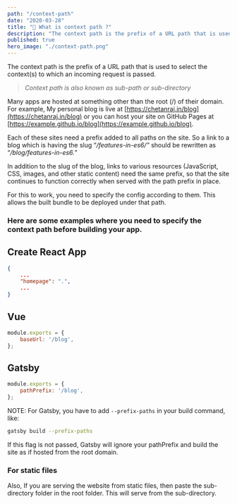 ```yaml
---
path: "/context-path"
date: "2020-03-28"
title: "🤔 What is context path ?"
description: "The context path is the prefix of a URL path that is used to select the context(s) to which an incoming request is passed."
published: true
hero_image: "./context-path.png"
---
```


The context path is the prefix of a URL path that is used to select the context(s) to which an incoming request is passed.

> *Context path is also known as sub-path or sub-directory*

Many apps are hosted at something other than the root (/) of their domain. For example, My personal blog is live at [https://chetanraj.in/blog](https://chetanraj.in/blog) or you can host your site on GitHub Pages at [https://example.github.io/blog](https://example.github.io/blog).

Each of these sites need a prefix added to all paths on the site. So a link to a blog which is having the slug “*/features-in-es6/”* should be rewritten as “*/blog/features-in-es6.*”

In addition to the slug of the blog, links to various resources (JavaScript, CSS, images, and other static content) need the same prefix, so that the site continues to function correctly when served with the path prefix in place.

For this to work, you need to specify the config according to them. This allows the built bundle to be deployed under that path.

### Here are some examples where you need to specify the context path before building your app.

## Create React App

```json:title=package.json
{
    ...
    "homepage": ".",
    ...
}
```

## Vue

```js:title=vue.config.js
module.exports = {
    baseUrl: '/blog',
};
```

## Gatsby

```js:title=gatsby-config.js
module.exports = {
    pathPrefix: '/blog',
};
```

NOTE: For Gatsby, you have to add `--prefix-paths` in your build command, like:
```bash
gatsby build --prefix-paths
```
If this flag is not passed, Gatsby will ignore your pathPrefix and build the site as if hosted from the root domain.

### For static files
Also, If you are serving the website from static files, then paste the sub-directory folder in the root folder. This will serve from the sub-directory.
